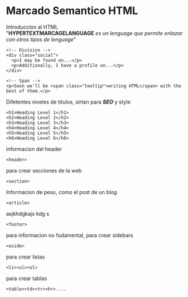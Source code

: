 # Marcado Semantico HTML

Introduccion al HTML<br />
"**HYPERTEXTMARCAGELANGUAGE** _es un lenguage que permite enlazar con otros tipos de lenguage_"

```
<!-- Division -->
<div class="social">
  <p>I may be found on...</p>
  <p>Additionally, I have a profile on...</p>
</div>

<!-- Span -->
<p>Soon we'll be <span class="tooltip">writing HTML</span> with the best of them.</p>
```

Difetentes niveles de titulos, sirtan para _**SEO**_ y style

```
<h1>Heading Level 1</h1>
<h2>Heading Level 2</h2>
<h3>Heading Level 3</h3>
<h4>Heading Level 4</h4>
<h5>Heading Level 5</h5>
<h6>Heading Level 6</h6>
```

informacion del header
```
<header>
```
para crear secciones de la web
```
<section>
```
Informacion de peso, como el post de un blog
```
<article>
```
asjkhdgkajs kdg s
```
<footer>
```
para informacion no fudamental, para crear sidebars
```
<aside>
```
para crear listas
```
<li><ul><ol>
```
para crear tablas
```
<table><td><tr><hr>....
```





